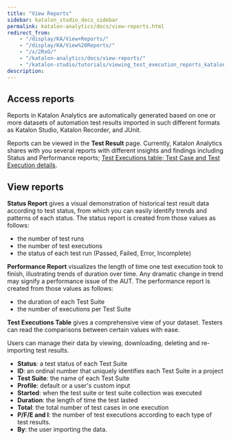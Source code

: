 ```yaml
---
title: "View Reports"
sidebar: katalon_studio_docs_sidebar
permalink: katalon-analytics/docs/view-reports.html
redirect_from:
    - "/display/KA/View+Reports/"
    - "/display/KA/View%20Reports/"
    - "/x/2RxO/"
    - "/katalon-analytics/docs/view-reports/"
    - "/katalon-studio/tutorials/viewing_test_execution_reports_katalon_analytics.html"
description:
---
```

## Access reports

Reports in Katalon Analytics are automatically generated based on one or more datasets of automation test results imported in such different formats as Katalon Studio, Katalon Recorder, and JUnit.

Reports can be viewed in the **Test Result** page. Currently, Katalon Analytics shares with you several reports with different insights and findings including Status and Performance reports; [Test Executions table; Test Case and Test Execution details](katalon-analytics/docs/view-details.html).

## View reports

**Status Report** gives a visual demonstration of historical test result data according to test status, from which you can easily identify trends and patterns of each status. The status report is created from those values as follows:

* the number of test runs
* the number of test executions
* the status of each test run (Passed, Failed, Error, Incomplete)

**Performance Report** visualizes the length of time one test execution took to finish, illustrating trends of duration over time. Any dramatic change in trend may signify a performance issue of the AUT. The performance report is created from those values as follows:

* the duration of each Test Suite
* the number of executions per Test Suite

**Test Executions Table** gives a comprehensive view of your dataset. Testers can read the comparisons between certain values with ease.

Users can manage their data by viewing, downloading, deleting and re-importing test results.

* **Status**: a test status of each Test Suite
* **ID**: an ordinal number that uniquely identifies each Test Suite in a project
* **Test Suite**: the name of each Test Suite
* **Profile**: default or a user's custom input
* **Started**: when the test suite or test suite collection was executed
* **Duration**: the length of time the test lasted
* **Total**: the total number of test cases in one execution
* **P/F/E and I**: the number of test executions according to each type of test results.
* **By**: the user importing the data.
